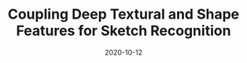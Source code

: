 ---
title: "Coupling Deep Textural and Shape Features for Sketch Recognition"
collection: publications
permalink: /publication/2020-sketch
date: 2020-10-12
venue: 'PROCEEDINGS OF THE 28TH ACM INTERNATIONAL CONFERENCE ON MULTIMEDIA'
paperurl: '/files/pdf/research/Sketch.pdf'
link: 'https://dl.acm.org/doi/abs/10.1145/3394171.3413810'
citation: 'Qi Jia, Xin Fan, Meiyu Yu, Yuqing Liu, Dingrong Wang, and Longin Jan Latecki. 2020. Coupling Deep Textural and Shape Features for Sketch Recognition.'
---